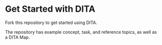 # Get Started with DITA

Fork this repository to get started using DITA. 

The repository has example concept, task, and reference topics, as well as a DITA Map.
